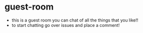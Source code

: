# guest-room
- this is a guest room you can chat of all the things that you like!!
- to start chatting go over issues and place a comment!
